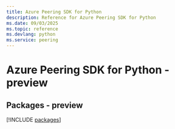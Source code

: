 ```yaml
---
title: Azure Peering SDK for Python
description: Reference for Azure Peering SDK for Python
ms.date: 09/03/2025
ms.topic: reference
ms.devlang: python
ms.service: peering
---
```

# Azure Peering SDK for Python - preview
## Packages - preview
[!INCLUDE [packages](peering-index.md)]